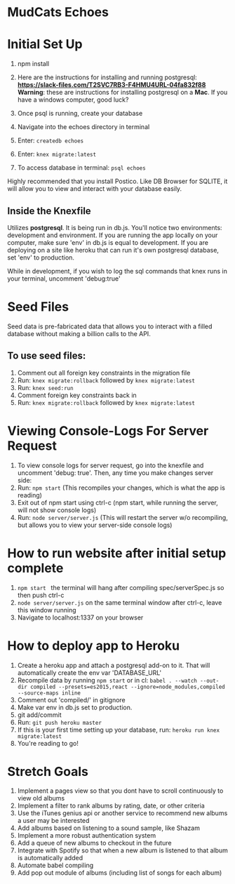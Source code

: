 # MudCats Echoes #

# Initial Set Up #
1. npm install
2. Here are the instructions for installing and running postgresql:
**https://slack-files.com/T2SVC7RB3-F4HMU4URL-04fa832f88**
**Warning**: these are instructions for installing postgresql on a **Mac**. If you have a windows computer, good luck?
3. Once psql is running, create your database
 1. Navigate into the echoes directory in terminal
 2. Enter: ``` createdb echoes ```
 3. Enter: ``` knex migrate:latest ```

4. To access database in terminal: ``` psql echoes ```

Highly recommended that you install Postico. Like DB Browser for SQLITE, it will allow you to view and interact with your database easily.

## Inside the Knexfile ##
Utilizes **postgresql**. It is being run in db.js. You'll notice two environments: development and environment. If you are running the app locally on your computer, make sure 'env' in db.js is equal to development. If you are deploying on a site like heroku that can run it's own postgresql database, set 'env' to production.

While in development, if you wish to log the sql commands that knex runs in your terminal, uncomment 'debug:true'

# Seed Files #
Seed data is pre-fabricated data that allows you to interact with a filled database without making a billion calls to the API.

## To use seed files: ##
1. Comment out all foreign key constraints in the migration file
2. Run: ``` knex migrate:rollback ``` followed by ``` knex migrate:latest ```
3. Run: ``` knex seed:run ```
4. Comment foreign key constraints back in
5. Run: ``` knex migrate:rollback ``` followed by ``` knex migrate:latest ```

# Viewing Console-Logs For Server Request #
1. To view console logs for server request, go into the knexfile and uncomment 'debug: true'. Then, any time you make changes server side:
2. Run: ``` npm start ``` (This recompiles your changes, which is what the app is reading)
3. Exit out of npm start using ctrl-c (npm start, while running the server, will not show console logs)
4. Run: ``` node server/server.js ``` (This will restart the server w/o recompiling, but allows you to view your server-side console logs)

# How to run website after initial setup complete #
1. ```npm start ``` the terminal will hang after compiling spec/serverSpec.js so then push ctrl-c
2. ``` node server/server.js ``` on the same terminal window after ctrl-c, leave this window running
3. Navigate to localhost:1337 on your browser

# How to deploy app to Heroku #
1. Create a heroku app and attach a postgresql add-on to it. That will automatically create the env var 'DATABASE_URL'
2. Recompile data by running ``` npm start ``` or in cl:
``` babel . --watch --out-dir compiled --presets=es2015,react --ignore=node_modules,compiled --source-maps inline ```
3. Comment out 'compiled/' in gitignore
4. Make var env in db.js set to production.
5. git add/commit
6. Run: ``` git push heroku master ```
7. If this is your first time setting up your database, run: ``` heroku run knex migrate:latest ```
8. You're reading to go!

# Stretch Goals #
1. Implement a pages view so that you dont have to scroll continuously to view old albums
2. Implement a filter to rank albums by rating, date, or other criteria
3. Use the iTunes genius api or another service to recommend new albums a user may  be interested
4. Add albums based on listening to a sound sample, like Shazam
5. Implement a more robust authentication system
6. Add a queue of new albums to checkout in the future
7. Integrate with Spotify so that when a new album is listened to that album is automatically added
8. Automate babel compiling
9. Add pop out module of albums (including list of songs for each album)
